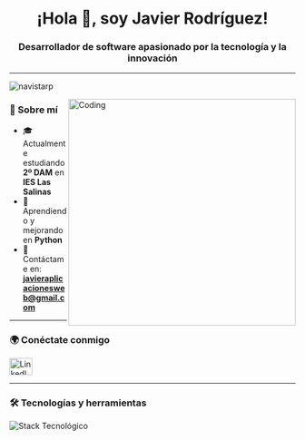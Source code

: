 <h1 align="center">¡Hola 👋, soy Javier Rodríguez!</h1>
<h3 align="center">Desarrollador de software apasionado por la tecnología y la innovación</h3>
<hr>

<p align="left"> <img src="https://komarev.com/ghpvc/?username=Javiiiii11&label=Profile%20views&color=0e75b6&style=flat" alt="navistarp" /> </p>

<img align="right" alt="Coding" width="400" src="https://github.com/user-attachments/assets/cbf598e5-5d80-44f2-a3f3-a743d5fdb873">

### 📌 Sobre mí  
- 🎓 Actualmente estudiando **2º DAM** en **IES Las Salinas**  
- 🚀 Aprendiendo y mejorando en **Python**  
- 📧 Contáctame en: **javieraplicacionesweb@gmail.com**  

---

### 🌍 Conéctate conmigo  
<a href="https://www.linkedin.com/in/javier-rodríguez-181701250/" target="_blank">
  <img align="center" src="https://raw.githubusercontent.com/rahuldkjain/github-profile-readme-generator/master/src/images/icons/Social/linked-in-alt.svg" alt="LinkedIn" height="30" width="40" />
</a>

---

### 🛠️ Tecnologías y herramientas  
<p align="left">
  <img src="https://go-skill-icons.vercel.app/api/icons?i=java,python,flask,angular,js,html,css,mysql,sqlite,oracle,kotlin,jetpackcompose" alt="Stack Tecnológico"/>
</p>
